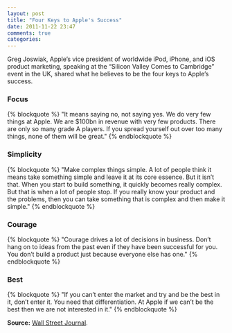 ```yaml
---
layout: post
title: "Four Keys to Apple's Success"
date: 2011-11-22 23:47
comments: true
categories: 
---
```


Greg Joswiak, Apple’s vice president of worldwide iPod, iPhone, and iOS product marketing, speaking at the “Silicon Valley Comes to Cambridge” event in the UK, shared what he believes to be the four keys to Apple’s success.

### Focus

{% blockquote %}
"It means saying no, not saying yes. We do very few things at Apple. We are $100bn in revenue with very few products. There are only so many grade A players. If you spread yourself out over too many things, none of them will be great."
{% endblockquote %}

### Simplicity

{% blockquote %}
"Make complex things simple. A lot of people think it means take something simple and leave it at its core essence. But it isn’t that. When you start to build something, it quickly becomes really complex. But that is when a lot of people stop. If you really know your product and the problems, then you can take something that is complex and then make it simple."
{% endblockquote %}

### Courage

{% blockquote %}
"Courage drives a lot of decisions in business. Don’t hang on to ideas from the past even if they have been successful for you. You don’t build a product just because everyone else has one."
{% endblockquote %}

### Best

{% blockquote %}
"If you can’t enter the market and try and be the best in it, don’t enter it. You need that differentiation. At Apple if we can’t be the best then we are not interested in it."
{% endblockquote %}

**Source:** [Wall Street Journal](http://blogs.wsj.com/tech-europe/2011/11/18/four-keys-to-apples-success/).
